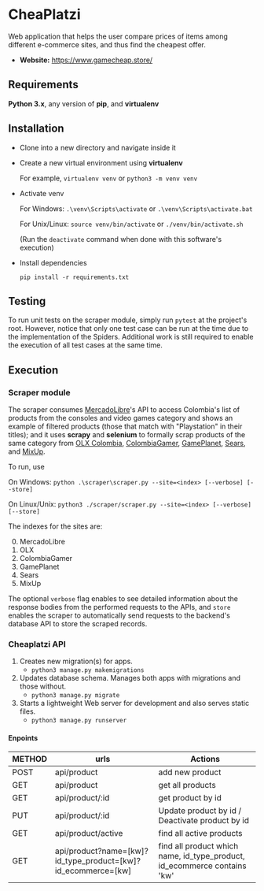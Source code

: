 # CheaPlatzi
Web application that helps the user compare prices of items among different e-commerce sites, and thus find the cheapest offer.

 * **Website:** https://www.gamecheap.store/


## Requirements

**Python 3.x**, any version of **pip**, and **virtualenv**


## Installation

- Clone into a new directory and navigate inside it

- Create a new virtual environment using **virtualenv**

    For example, `virtualenv venv` or   `python3 -m venv venv`



- Activate venv

    For Windows: `.\venv\Scripts\activate` or `.\venv\Scripts\activate.bat` 

    For Unix/Linux: `source venv/bin/activate` or `./venv/bin/activate.sh`

    (Run the `deactivate` command when done with this software's execution)

- Install dependencies

    `pip install -r requirements.txt`


## Testing

To run unit tests on the scraper module, simply run `pytest` at the project's root. However, notice that only one test case can be run at the time due to the implementation of the Spiders. Additional work is still required to enable the execution of all test cases at the same time.


## Execution


### Scraper module

The scraper consumes [MercadoLibre](https://www.mercadolibre.com/)'s API to access Colombia's list of products from the consoles and video games category and shows an example of filtered products (those that match with "Playstation" in their titles); and it uses **scrapy** and **selenium** to formally scrap products of the same category from [OLX Colombia](https://www.olx.com.co/), [ColombiaGamer](https://www.colombiagamer.com.co/), [GamePlanet](https://gameplanet.com), [Sears](https://www.sears.com.mx), and [MixUp](https://www.mixup.com.mx).

To run, use 

On Windows: `python .\scraper\scraper.py --site=<index> [--verbose] [--store]`

On Linux/Unix: `python3 ./scraper/scraper.py --site=<index> [--verbose] [--store]`

The indexes for the sites are:

0. MercadoLibre
1. OLX
2. ColombiaGamer
3. GamePlanet
4. Sears
5. MixUp

The optional `verbose` flag enables to see detailed information about the response bodies from the performed requests to the APIs, and `store` enables the scraper to automatically send requests to the backend's database API to store the scraped records.

### Cheaplatzi API

1. Creates new migration(s) for apps. 
    * `python3 manage.py makemigrations`
2. Updates database schema. Manages both apps with migrations and those without.
    * `python3 manage.py migrate`
3. Starts a lightweight Web server for development and also serves static files.
    * `python3 manage.py runserver`

#### Enpoints

|METHOD|urls|Actions|
|--|--|--|
|POST|api/product|add new product|
|GET|api/product|get all products|
|GET|api/product/:id|get product by id|
|PUT|api/product/:id|Update product by id / Deactivate product by id|
|GET|api/product/active|find all active products|
|GET|api/product?name=[kw]?id_type_product=[kw]?id_ecommerce=[kw]|find all product which name, id_type_product, id_ecommerce contains 'kw'|